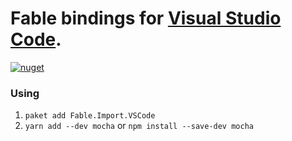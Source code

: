 Fable bindings for [Visual Studio Code](https://mochajs.org/).
=======
[![nuget](https://badge.fury.io/nu/Fable.Import.VSCode.svg)](https://badge.fury.io/nu/Fable.Import.VSCode)

### Using
1. `paket add Fable.Import.VSCode`
2. `yarn add --dev mocha` or `npm install --save-dev mocha`
